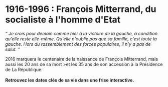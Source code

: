 # 1916-1996 : François Mitterrand, du socialiste à l'homme d'Etat
<p>
<i>&ldquo; Je crois pour demain comme hier à la victoire de la gauche, à condition qu'elle reste elle-même. Qu'elle n'oublie pas que sa famille, c'est toute la gauche. Hors du rassemblement des forces populaires, il n'y a pas de salut. &rdquo;</i>
</p>
<p>
2016 marquera le centenaire de la naissance de François Mitterrand, mais aussi les 20 ans de sa mort >et les 35 ans de son accession à la Présidence de La République.<br/><br/>
<a hreh="http://webteamps.github.io/timeline-mitterrand/" title"Retrouvez les dates clés de sa vie dans une frise interactive" target="_blank"><strong>Retrouvez les dates clés de sa vie dans une frise interactive.</strong></a>
</p>
